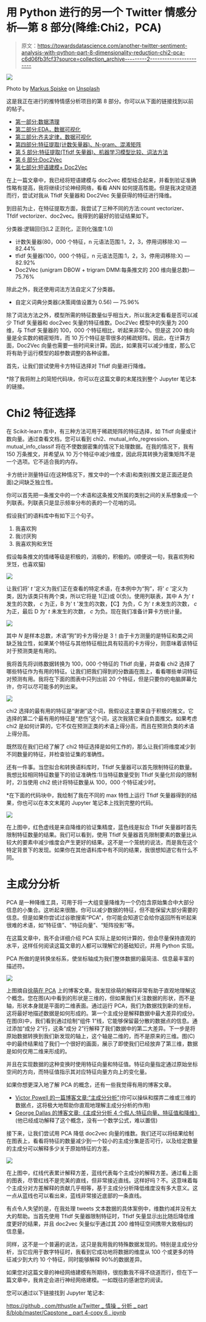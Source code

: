 # 用 Python 进行的另一个 Twitter 情感分析—第 8 部分(降维:Chi2，PCA)

> 原文：<https://towardsdatascience.com/another-twitter-sentiment-analysis-with-python-part-8-dimensionality-reduction-chi2-pca-c6d06fb3fcf3?source=collection_archive---------2----------------------->

![](img/8612106a7bc787f5e71e422a43974cfd.png)

Photo by [Markus Spiske](https://unsplash.com/@markusspiske?utm_source=medium&utm_medium=referral) on [Unsplash](https://unsplash.com?utm_source=medium&utm_medium=referral)

这是我正在进行的推特情感分析项目的第 8 部分。你可以从下面的链接找到以前的帖子。

*   [第一部分:数据清理](/another-twitter-sentiment-analysis-bb5b01ebad90)
*   [第二部分:EDA，数据可视化](/another-twitter-sentiment-analysis-with-python-part-2-333514854913)
*   [第三部分:齐夫定律，数据可视化](/another-twitter-sentiment-analysis-with-python-part-3-zipfs-law-data-visualisation-fc9eadda71e7)
*   [第四部分:特征提取(计数矢量器)、N-gram、混淆矩阵](/another-twitter-sentiment-analysis-with-python-part-4-count-vectorizer-b3f4944e51b5)
*   [第 5 部分:特征提取(Tfidf 矢量器)、机器学习模型比较、词法方法](/another-twitter-sentiment-analysis-with-python-part-5-50b4e87d9bdd)
*   [第 6 部分:Doc2Vec](/another-twitter-sentiment-analysis-with-python-part-6-doc2vec-603f11832504)
*   [第七部分:短语建模+ Doc2Vec](/another-twitter-sentiment-analysis-with-python-part-7-phrase-modeling-doc2vec-592a8a996867)

在上一篇文章中，我已经将短语建模与 doc2vec 模型结合起来，并看到验证准确性略有提高，我将继续讨论神经网络，看看 ANN 如何提高性能。但是我决定绕道而行，尝试对我从 Tfidf 矢量器和 Doc2Vec 矢量获得的特征进行降维。

到目前为止，在特征提取方面，我尝试了三种不同的方法:count vectorizer、Tfdif vectorizer、doc2vec。我得到的最好的验证结果如下。

分类器:逻辑回归(L2 正则化，正则化强度:1.0)

*   计数矢量器(80，000 个特征，n 元语法范围:1，2，3，停用词移除:X) — 82.44%
*   tfidf 矢量器(100，000 个特征，n 元语法范围:1，2，3，停用词移除:X) — 82.92%
*   Doc2Vec (unigram DBOW + trigram DMM:每条推文的 200 维向量总数)— 75.76%

除此之外，我还使用词法方法自定义了分类器。

*   自定义词典分类器(决策阈值设置为 0.56) — 75.96%

除了词法方法之外，模型所需的特征数量似乎相当大，所以我决定看看是否可以减少 Tfidf 矢量器和 doc2vec 矢量的特征维数。Doc2Vec 模型中的矢量为 200 维，与 Tfidf 矢量器的 100，000 个特征相比，听起来非常小。但是这 200 维向量是全实数的稠密矩阵，而 10 万个特征是零很多的稀疏矩阵。因此，在计算方面，Doc2Vec 向量也需要一些时间来计算。因此，如果我可以减少维度，那么它将有助于运行模型的超参数调整的各种设置。

首先，让我们尝试使用卡方特征选择对 Tfidf 向量进行降维。

*除了我将附上的简短代码块，你可以在这篇文章的末尾找到整个 Jupyter 笔记本的链接。

# Chi2 特征选择

在 Scikit-learn 库中，有三种方法可用于稀疏矩阵的特征选择，如 Tfidf 向量或计数向量。通过查看文档，您可以看到 chi2、mutual_info_regression、mutual_info_classif 将在不使数据密集的情况下处理数据。在我的情况下，我有 150 万条推文，并希望从 10 万个特征中减少维度，因此将其转换为密集矩阵不是一个选项。它不适合我的内存。

卡方统计测量特征(在这种情况下，推文中的一个术语)和类别(推文是正面还是负面)之间缺乏独立性。

你可以首先把一条推文中的一个术语和这条推文所属的类别之间的关系想象成一个列联表。列联表只是显示频率分布的表的一个花哨的词。

假设我们的语料库中有如下三个句子。

1.  我喜欢狗
2.  我讨厌狗
3.  我喜欢狗和烹饪

假设每条推文的情绪等级是积极的，消极的，积极的。(顺便说一句，我喜欢狗和烹饪，也喜欢猫)

![](img/0b96bde58d1d3cfb54a765d4524af729.png)

让我们将' *t* '定义为我们正在查看的特定术语，在本例中为“狗”，将' *c* '定义为类，因为该类只有两个类，所以它将是 1(正)或 0(负)。使用列联表，其中 A 为' *t* 发生的次数， *c* 为正，B 为' t '发生的次数，【C】为负，C 为' *t* 未发生的次数， *c* 为正，最后 D 为' *t* 未发生的次数， *c* 为负。现在我们准备计算卡方统计量。

![](img/12dd9228646d6091c57ea977bd3fe3b2.png)

其中 *N* 是样本总数，术语“狗”的卡方得分是 3！由于卡方测量的是特征和类之间缺乏独立性，如果某个特征与其他特征相比具有较高的卡方得分，则意味着该特征对于预测类是有用的。

我将首先将训练数据转换为 100，000 个特征的 Tfidf 向量，并查看 chi2 选择了哪些特征作为有用的特征。让我们把我们得到的分数画在图上，看看哪些单词特征对预测有用。我将在下面的图表中只列出前 20 个特征，但是只要你的电脑屏幕允许，你可以尽可能多的列出来。

![](img/56c60de325b566b1faeac1511dbb899f.png)

chi2 选择的最有用的特征是“谢谢”这个词，我假设这主要来自于积极的推文。它选择的第二个最有用的特征是“悲伤”这个词，这次我猜它来自负面推文。如果考虑 chi2 是如何计算的，它不仅在预测正类的术语上得分高，而且在预测负类的术语上得分高。

既然现在我们已经了解了 chi2 特征选择是如何工作的，那么让我们将维度减少到不同数量的特征，并检查验证集的准确性。

还有一件事。当您拟合和转换语料库时，Tfidf 矢量器可以首先限制特征的数量。我想比较相同特征数量下的验证准确性:1)当特征数量受到 Tfidf 矢量化阶段的限制时，2)当使用 chi2 统计将特征数量从 100，000 个特征减少时。

*在下面的代码块中，我绘制了我在不同的 max 特性上运行 Tfidf 矢量器得到的结果，你也可以在本文末尾的 Jupyter 笔记本上找到完整的代码。

![](img/1d1ff6921b4374c5f39c3d8620aa25d8.png)

在上图中，红色虚线是来自降维的验证集精度，蓝色线是拟合 Tfidf 矢量器时首先限制特征数量的结果。我们可以看到，使用 Tfidf 矢量器首先限制要素的数量比从较大的要素中减少维度会产生更好的结果。这不是一个笼统的说法，而是我在这个特定背景下的发现。如果你在其他语料库中有不同的结果，我很想知道它有什么不同。

# 主成分分析

PCA 是一种降维工具，可用于将一大组变量降维为一个仍包含原始集合中大部分信息的小集合。这听起来很酷，你可以减少数据的特征，但不能保留大部分需要的信息。但是如果你尝试过谷歌搜索“PCA”，你可能会知道它会给你返回所有听起来很难的术语，如“特征值”、“特征向量”、“矩阵投影”等。

在这篇文章中，我不会详细介绍 PCA 实际上是如何计算的，但会尽量保持直观的水平，这样任何阅读这篇文章的人都可以理解它的基础知识，并用 Python 实现。

PCA 所做的是转换坐标系，使坐标轴成为我们整体数据的最简洁、信息最丰富的描述符。

![](img/236bae68dbec51274ea7d997cfc5b4e4.png)

上图摘自[徐萌在 PCA](http://mengnote.blogspot.co.uk/2013/05/an-intuitive-explanation-of-pca.html) 上的博客文章。我发现徐萌的解释非常有助于直观地理解这个概念。您在图(A)中看到的形状是三维的，但如果我们关注数据的形状，而不是轴，形状本身就是平面的二维表面。通过运行 PCA，我们为数据找到新的坐标，这将最好地描述数据是如何形成的。第一个主成分是解释数据中最大差异的成分。在图(B)中，我们看到通过绘制“组件 1”线，它能够保留最分散的数据点的信息。通过添加“成分 2”行，这条“成分 2”行解释了我们数据中的第二大差异。下一步是将原始数据转换到我们新发现的轴上，这个轴是二维的，而不是原来的三维。图(C)中的最终结果给了我们一个很好的画面，展示了即使我们已经放弃了第三维，数据是如何仅用二维来形成的。

并且在实现数据的这种变换时使用特征向量和特征值。特征向量指定通过原始坐标空间的方向，而特征值指示其对应特征向量方向上的变化量。

如果你想更深入地了解 PCA 的概念，还有一些我觉得有用的博客文章。

*   [Victor Powell 的一篇博客文章:“主成分分析”](http://setosa.io/ev/principal-component-analysis/)(你可以操纵和摆弄二维或三维的数据点，这将极大地帮助你直观地理解主成分分析的作用)
*   [George Dallas 的博客文章:《主成分分析 4 个假人:特征向量、特征值和降维》](https://georgemdallas.wordpress.com/2013/10/30/principal-component-analysis-4-dummies-eigenvectors-eigenvalues-and-dimension-reduction/)(他已经成功解释了这个概念，没有一个数学公式，难以置信)

接下来，让我们尝试用 PCA 降低 doc2vec 向量的维数。我们还可以将结果绘制在图表上，看看将特征的数量减少到一个较小的主成分集是否可行，以及给定数量的主成分可以解释多少关于原始特征的方差。

![](img/8aa85fe9bf6b1db0df316ea8fce43091.png)

在上图中，红线代表累计解释方差，蓝线代表每个主成分的解释方差。通过看上面的图表，尽管红线不是完美的直线，但非常接近直线。这样好吗？不。这意味着每个主成分对方差解释的贡献几乎相等，基于主成分分析降低维度没有多大意义。这一点从蓝线也可以看出来，蓝线非常接近底部的一条直线。

有点令人失望的是，在我处理 tweets 文本数据的具体案例中，维数约减并没有太大的帮助。当首先使用 Tfidf 矢量器限制特征时，Tfidf 矢量显示出比随后降低维度更好的结果，并且 doc2vec 矢量似乎通过其 200 维特征空间携带大致相似的信息量。

同样，这不是一个普遍的说法，这只是我用我的特殊数据发现的。特别是主成分分析，当它应用于数字特征时，我看到它成功地将数据的维度从 100 个或更多的特征减少到大约 10 个特征，同时能够解释 90%的数据差异。

如果您对这篇文章的神经网络建模有所期待，很抱歉我不得不绕道而行，但在下一篇文章中，我肯定会进行神经网络建模。一如既往的感谢您的阅读。

您可以通过以下链接找到 Jupyter 笔记本:

[https://github . com/tthustle a/Twitter _ 情操 _ 分析 _ part 8/blob/master/Capstone _ part 4-copy 6 . ipynb](https://github.com/tthustla/twitter_sentiment_analysis_part8/blob/master/Capstone_part4-Copy6.ipynb)